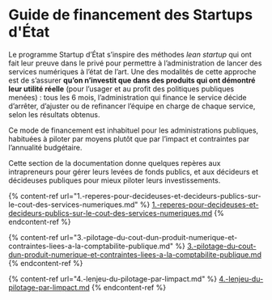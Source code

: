 # Guide de financement des Startups d'État

Le programme Startup d’État s’inspire des méthodes _lean startup_ qui ont fait leur preuve dans le privé pour permettre à l’administration de lancer des services numériques à l’état de l’art. Une des modalités de cette approche est de s’assurer **qu’on n’investit que dans des produits qui ont démontré leur utilité réelle** (pour l’usager et au profit des politiques publiques menées) : tous les 6 mois, l’administration qui finance le service décide d’arrêter, d’ajuster ou de refinancer l’équipe en charge de chaque service, selon les résultats obtenus.

Ce mode de financement est inhabituel pour les administrations publiques, habituées à piloter par moyens plutôt que par l’impact et contraintes par l’annualité budgétaire.

Cette section de la documentation donne quelques repères aux intrapreneurs pour gérer leurs levées de fonds publics, et aux décideurs et décideuses publiques pour mieux piloter leurs investissements.

{% content-ref url="1.-reperes-pour-decideuses-et-decideurs-publics-sur-le-cout-des-services-numeriques.md" %}
[1.-reperes-pour-decideuses-et-decideurs-publics-sur-le-cout-des-services-numeriques.md](1.-reperes-pour-decideuses-et-decideurs-publics-sur-le-cout-des-services-numeriques.md)
{% endcontent-ref %}

{% content-ref url="3.-pilotage-du-cout-dun-produit-numerique-et-contraintes-liees-a-la-comptabilite-publique.md" %}
[3.-pilotage-du-cout-dun-produit-numerique-et-contraintes-liees-a-la-comptabilite-publique.md](3.-pilotage-du-cout-dun-produit-numerique-et-contraintes-liees-a-la-comptabilite-publique.md)
{% endcontent-ref %}

{% content-ref url="4.-lenjeu-du-pilotage-par-limpact.md" %}
[4.-lenjeu-du-pilotage-par-limpact.md](4.-lenjeu-du-pilotage-par-limpact.md)
{% endcontent-ref %}

